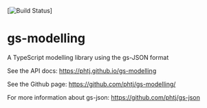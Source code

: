 [![Build Status](https://travis-ci.org/phtj/gs-json.svg?branch=master)]
# gs-modelling
A TypeScript modelling library using the gs-JSON format

See the API docs: https://phtj.github.io/gs-modelling

See the Github page: https://github.com/phtj/gs-modelling/

For more information about gs-json:
https://github.com/phtj/gs-json




